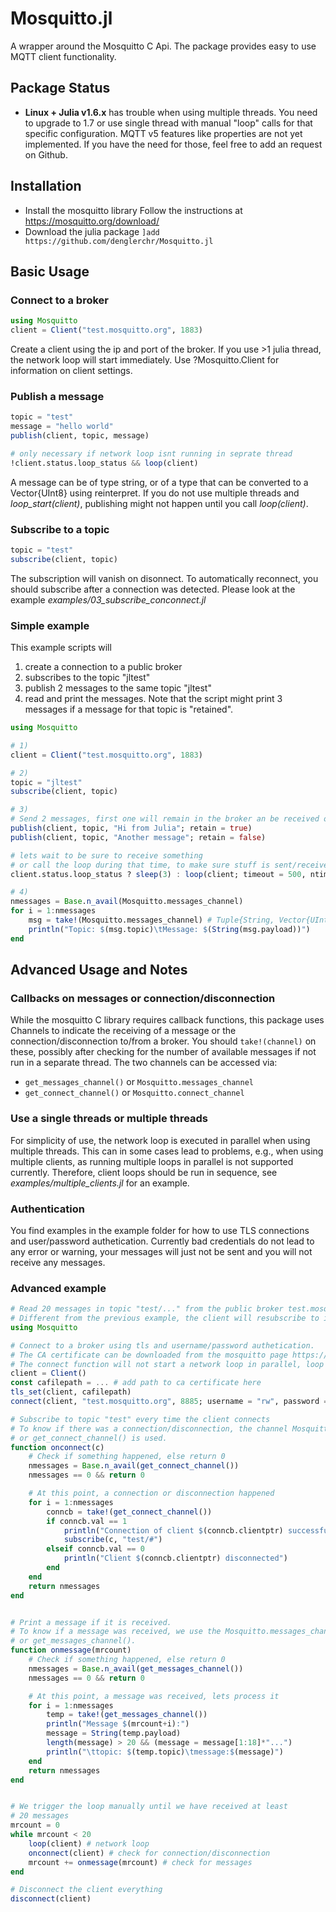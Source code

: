 # Mosquitto.jl

A wrapper around the Mosquitto C Api. The package provides easy to use MQTT client functionality.

## Package Status
* **Linux + Julia v1.6.x** has trouble when using multiple threads. You need to upgrade to 1.7 or use single thread with manual "loop" calls for that specific configuration.
MQTT v5 features like properties are not yet implemented. If you have the need for those, feel free to add an request on Github.

## Installation
* Install the mosquitto library
Follow the instructions at https://mosquitto.org/download/
* Download the julia package
`]add https://github.com/denglerchr/Mosquitto.jl`

## Basic Usage

### Connect to a broker

```julia
using Mosquitto
client = Client("test.mosquitto.org", 1883)
```

Create a client using the ip and port of the broker. If you use >1 julia thread, the network loop will start immediately.
Use ?Mosquitto.Client for information on client settings.

### Publish a message
```julia
topic = "test"
message = "hello world"
publish(client, topic, message)

# only necessary if network loop isnt running in seprate thread
!client.status.loop_status && loop(client)
```

A message can be of type string, or of a type that can be converted to a Vector{UInt8} using reinterpret. If you do not use multiple threads and *loop_start(client)*, publishing might not happen until you call *loop(client)*.

### Subscribe to a topic
```julia
topic = "test"
subscribe(client, topic)
```
The subscription will vanish on disonnect. To automatically reconnect, you should subscribe after a connection was detected. Please look at the example *examples/03_subscribe_conconnect.jl* 

### Simple example

This example scripts will
1) create a connection to a public broker
2) subscribes to the topic "jltest"
3) publish 2 messages to the same topic "jltest"
4) read and print the messages.
Note that the script might print 3 messages if a message for that topic is "retained".

```julia
using Mosquitto

# 1)
client = Client("test.mosquitto.org", 1883)

# 2)
topic = "jltest"
subscribe(client, topic)

# 3)
# Send 2 messages, first one will remain in the broker an be received on new connect
publish(client, topic, "Hi from Julia"; retain = true)
publish(client, topic, "Another message"; retain = false)

# lets wait to be sure to receive something
# or call the loop during that time, to make sure stuff is sent/received
client.status.loop_status ? sleep(3) : loop(client; timeout = 500, ntimes = 10)

# 4)
nmessages = Base.n_avail(Mosquitto.messages_channel)
for i = 1:nmessages
    msg = take!(Mosquitto.messages_channel) # Tuple{String, Vector{UInt8})
    println("Topic: $(msg.topic)\tMessage: $(String(msg.payload))")
end
```

## Advanced Usage and Notes

### Callbacks on messages or connection/disconnection
While the mosquitto C library requires callback functions, this package uses Channels to indicate the receiving of a message or the connection/disconnection to/from a broker. You should `take!(channel)` on these, possibly after checking for the number of available messages if not run in a separate thread. The two channels can be accessed via:
* `get_messages_channel()` or `Mosquitto.messages_channel`
* `get_connect_channel()` or `Mosquitto.connect_channel`

### Use a single threads or multiple threads
For simplicity of use, the network loop is executed in parallel when using multiple threads. This can in some cases lead to problems, e.g., when using multiple clients, as running multiple loops in parallel is not supported currently. Therefore, client loops should be run in sequence, see *examples/multiple_clients.jl* for an example.


### Authentication
You find examples in the example folder for how to use TLS connections and user/password authetication. Currently bad credentials do not lead to any error or warning, your messages will just not be sent and you will not receive any messages.

### Advanced example

```julia
# Read 20 messages in topic "test/..." from the public broker test.mosquitto.org
# Different from the previous example, the client will resubscribe to its topic every time it connects to the broker
using Mosquitto

# Connect to a broker using tls and username/password authetication.
# The CA certificate can be downloaded from the mosquitto page https://test.mosquitto.org/ssl/mosquitto.org.crt
# The connect function will not start a network loop in parallel, loop is triggered manually later.
client = Client()
const cafilepath = ... # add path to ca certificate here
tls_set(client, cafilepath)
connect(client, "test.mosquitto.org", 8885; username = "rw", password = "readwrite")

# Subscribe to topic "test" every time the client connects
# To know if there was a connection/disconnection, the channel Mosquitto.connect_channel
# or get_connect_channel() is used.
function onconnect(c)
    # Check if something happened, else return 0
    nmessages = Base.n_avail(get_connect_channel())
    nmessages == 0 && return 0

    # At this point, a connection or disconnection happened
    for i = 1:nmessages
        conncb = take!(get_connect_channel())
        if conncb.val == 1
            println("Connection of client $(conncb.clientptr) successfull, subscribing to test/#")
            subscribe(c, "test/#")
        elseif conncb.val == 0
            println("Client $(conncb.clientptr) disconnected")
        end
    end
    return nmessages
end


# Print a message if it is received.
# To know if a message was received, we use the Mosquitto.messages_channel
# or get_messages_channel().
function onmessage(mrcount)
    # Check if something happened, else return 0
    nmessages = Base.n_avail(get_messages_channel())
    nmessages == 0 && return 0

    # At this point, a message was received, lets process it
    for i = 1:nmessages
        temp = take!(get_messages_channel())
        println("Message $(mrcount+i):")
        message = String(temp.payload)
        length(message) > 20 && (message = message[1:18]*"...")
        println("\ttopic: $(temp.topic)\tmessage:$(message)")
    end
    return nmessages
end


# We trigger the loop manually until we have received at least
# 20 messages
mrcount = 0
while mrcount < 20
    loop(client) # network loop
    onconnect(client) # check for connection/disconnection
    mrcount += onmessage(mrcount) # check for messages
end

# Disconnect the client everything
disconnect(client)
```